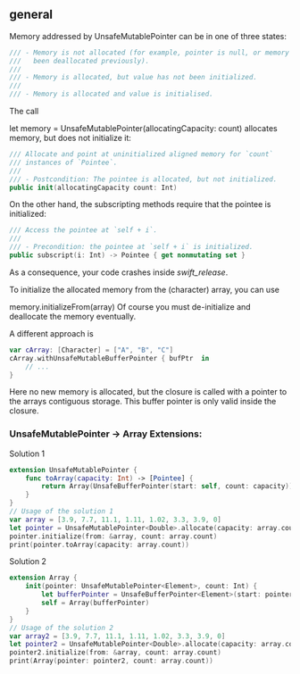 ## general

Memory addressed by UnsafeMutablePointer can be in one of three states:

```swift
/// - Memory is not allocated (for example, pointer is null, or memory has
///   been deallocated previously).
///
/// - Memory is allocated, but value has not been initialized.
///
/// - Memory is allocated and value is initialised.
```

The call

let memory = UnsafeMutablePointer<Character>(allocatingCapacity: count)
allocates memory, but does not initialize it:

```swift
/// Allocate and point at uninitialized aligned memory for `count`
/// instances of `Pointee`.
///
/// - Postcondition: The pointee is allocated, but not initialized.
public init(allocatingCapacity count: Int)
```
On the other hand, the subscripting methods require that the pointee is initialized:

```swift
/// Access the pointee at `self + i`.
///
/// - Precondition: the pointee at `self + i` is initialized.
public subscript(i: Int) -> Pointee { get nonmutating set }
```
As a consequence, your code crashes inside _swift_release_.

To initialize the allocated memory from the (character) array, you can use

memory.initializeFrom(array)
Of course you must de-initialize and deallocate the memory eventually.

A different approach is

```swift
var cArray: [Character] = ["A", "B", "C"]
cArray.withUnsafeMutableBufferPointer { bufPtr  in
    // ...
}
```
Here no new memory is allocated, but the closure is called with a pointer to the arrays contiguous storage. This buffer pointer is only valid inside the closure.


### UnsafeMutablePointer -> Array Extensions:
Solution 1
```swift
extension UnsafeMutablePointer {
    func toArray(capacity: Int) -> [Pointee] {
        return Array(UnsafeBufferPointer(start: self, count: capacity))
    }
}
// Usage of the solution 1
var array = [3.9, 7.7, 11.1, 1.11, 1.02, 3.3, 3.9, 0]
let pointer = UnsafeMutablePointer<Double>.allocate(capacity: array.count)
pointer.initialize(from: &array, count: array.count)
print(pointer.toArray(capacity: array.count))
```

Solution 2
```swift
extension Array {
    init(pointer: UnsafeMutablePointer<Element>, count: Int) {
        let bufferPointer = UnsafeBufferPointer<Element>(start: pointer, count: count)
        self = Array(bufferPointer)
    }
}
// Usage of the solution 2
var array2 = [3.9, 7.7, 11.1, 1.11, 1.02, 3.3, 3.9, 0]
let pointer2 = UnsafeMutablePointer<Double>.allocate(capacity: array.count)
pointer2.initialize(from: &array, count: array.count)
print(Array(pointer: pointer2, count: array.count))
```
